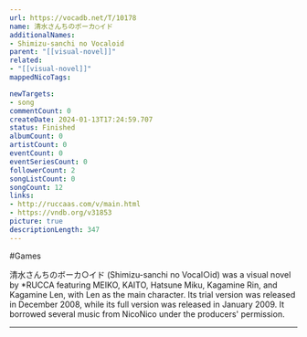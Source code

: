 ```yaml
---
url: https://vocadb.net/T/10178
name: 清水さんちのボーカ○イド
additionalNames: 
- Shimizu-sanchi no Vocaloid
parent: "[[visual-novel]]"
related:
- "[[visual-novel]]"
mappedNicoTags:

newTargets:
- song
commentCount: 0
createDate: 2024-01-13T17:24:59.707
status: Finished
albumCount: 0
artistCount: 0
eventCount: 0
eventSeriesCount: 0
followerCount: 2
songListCount: 0
songCount: 12
links: 
- http://ruccaas.com/v/main.html
- https://vndb.org/v31853
picture: true
descriptionLength: 347
---
```


#Games

清水さんちのボーカ○イド (Shimizu-sanchi no Vocal○id) was a visual novel by *RUCCA featuring MEIKO, KAITO, Hatsune Miku, Kagamine Rin, and Kagamine Len, with Len as the main character. Its trial version was released in December 2008, while its full version was released in January 2009. It borrowed several music from NicoNico under the producers' permission.

---

